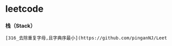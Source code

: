 # leetcode

### 栈（Stack）
<pre>[316_去除重复字母,且字典序最小](https://github.com/pinganNJ/Leetcode/edit/master/README.md)</pre>

